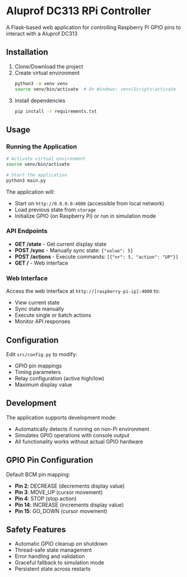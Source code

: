 # Aluprof DC313 RPi Controller

A Flask-based web application for controlling Raspberry Pi GPIO pins to interact with a Aluprof DC313

## Installation

1. Clone/Download the project
2. Create virtual environment
   ```bash
   python3 -m venv venv
   source venv/bin/activate  # On Windows: venv\Scripts\activate
   ```
3. Install dependencies
   ```bash
   pip install -r requirements.txt
   ```

## Usage

### Running the Application

```bash
# Activate virtual environment
source venv/bin/activate

# Start the application
python3 main.py
```

The application will:

- Start on `http://0.0.0.0:4000` (accessible from local network)
- Load previous state from `storage`
- Initialize GPIO (on Raspberry Pi) or run in simulation mode

### API Endpoints

- **GET /state** - Get current display state
- **POST /sync** - Manually sync state: `{"value": 5}`
- **POST /actions** - Execute commands: `[{"nr": 5, "action": "UP"}]`
- **GET /** - Web interface

### Web Interface

Access the web interface at `http://[raspberry-pi-ip]:4000` to:

- View current state
- Sync state manually
- Execute single or batch actions
- Monitor API responses

## Configuration

Edit `src/config.py` to modify:

- GPIO pin mappings
- Timing parameters
- Relay configuration (active high/low)
- Maximum display value

## Development

The application supports development mode:

- Automatically detects if running on non-Pi environment
- Simulates GPIO operations with console output
- All functionality works without actual GPIO hardware

## GPIO Pin Configuration

Default BCM pin mapping:

- **Pin 2**: DECREASE (decrements display value)
- **Pin 3**: MOVE_UP (cursor movement)
- **Pin 4**: STOP (stop action)
- **Pin 14**: INCREASE (increments display value)
- **Pin 15**: GO_DOWN (cursor movement)

## Safety Features

- Automatic GPIO cleanup on shutdown
- Thread-safe state management
- Error handling and validation
- Graceful fallback to simulation mode
- Persistent state across restarts
